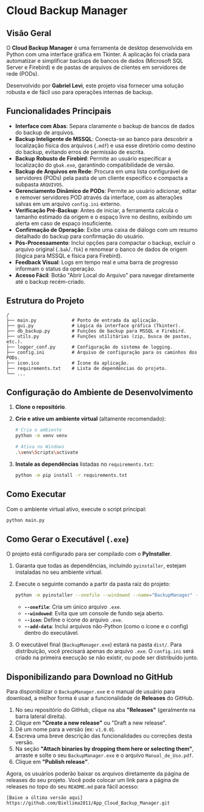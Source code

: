 # Cloud Backup Manager

## Visão Geral

O **Cloud Backup Manager** é uma ferramenta de desktop desenvolvida em Python com uma interface gráfica em Tkinter. A aplicação foi criada para automatizar e simplificar backups de bancos de dados (Microsoft SQL Server e Firebird) e de pastas de arquivos de clientes em servidores de rede (PODs).

Desenvolvido por **Gabriel Levi**, este projeto visa fornecer uma solução robusta e de fácil uso para operações internas de backup.

## Funcionalidades Principais

-   **Interface com Abas**: Separa claramente o backup de bancos de dados do backup de arquivos.
-   **Backup Inteligente de MSSQL**: Conecta-se ao banco para descobrir a localização física dos arquivos (`.mdf`) e usa esse diretório como destino do backup, evitando erros de permissão de escrita.
-   **Backup Robusto de Firebird**: Permite ao usuário especificar a localização do `gbak.exe`, garantindo compatibilidade de versão.
-   **Backup de Arquivos em Rede**: Procura em uma lista configurável de servidores (PODs) pela pasta de um cliente específico e compacta a subpasta `ARQUIVOS`.
-   **Gerenciamento Dinâmico de PODs**: Permite ao usuário adicionar, editar e remover servidores POD através da interface, com as alterações salvas em um arquivo `config.ini` externo.
-   **Verificação Pré-Backup**: Antes de iniciar, a ferramenta calcula o tamanho estimado da origem e o espaço livre no destino, exibindo um alerta em caso de espaço insuficiente.
-   **Confirmação de Operação**: Exibe uma caixa de diálogo com um resumo detalhado do backup para confirmação do usuário.
-   **Pós-Processamento**: Inclui opções para compactar o backup, excluir o arquivo original (`.bak`/`.fbk`) e renomear o banco de dados de origem (lógica para MSSQL e física para Firebird).
-   **Feedback Visual**: Logs em tempo real e uma barra de progresso informam o status da operação.
-   **Acesso Fácil**: Botão "Abrir Local do Arquivo" para navegar diretamente até o backup recém-criado.

## Estrutura do Projeto

```
/
├── main.py             # Ponto de entrada da aplicação.
├── gui.py              # Lógica da interface gráfica (Tkinter).
├── db_backup.py        # Funções de backup para MSSQL e Firebird.
├── utils.py            # Funções utilitárias (zip, busca de pastas, etc.).
├── logger_conf.py      # Configuração do sistema de logging.
├── config.ini          # Arquivo de configuração para os caminhos dos PODs.
├── icon.ico            # Ícone da aplicação.
├── requirements.txt    # Lista de dependências do projeto.
└── ...
```

## Configuração do Ambiente de Desenvolvimento

1.  **Clone o repositório**.

2.  **Crie e ative um ambiente virtual** (altamente recomendado):
    ```bash
    # Cria o ambiente
    python -m venv venv

    # Ativa no Windows
    .\venv\Scripts\activate
    ```

3.  **Instale as dependências** listadas no `requirements.txt`:
    ```bash
    python -m pip install -r requirements.txt
    ```

## Como Executar

Com o ambiente virtual ativo, execute o script principal:
```bash
python main.py
```

## Como Gerar o Executável (`.exe`)

O projeto está configurado para ser compilado com o **PyInstaller**.

1.  Garanta que todas as dependências, incluindo `pyinstaller`, estejam instaladas no seu ambiente virtual.

2.  Execute o seguinte comando a partir da pasta raiz do projeto:
    ```bash
    python -m pyinstaller --onefile --windowed --name="BackupManager" --icon="icon.ico" --add-data="icon.ico;." --add-data="config.ini;." main.py
    ```
    * **`--onefile`**: Cria um único arquivo `.exe`.
    * **`--windowed`**: Evita que um console de fundo seja aberto.
    * **`--icon`**: Define o ícone do arquivo `.exe`.
    * **`--add-data`**: Inclui arquivos não-Python (como o ícone e o config) dentro do executável.

3.  O executável final (`BackupManager.exe`) estará na pasta `dist/`. Para distribuição, você precisará apenas do arquivo `.exe`. O `config.ini` será criado na primeira execução se não existir, ou pode ser distribuído junto.

## Disponibilizando para Download no GitHub

Para disponibilizar o `BackupManager.exe` e o manual de usuário para download, a melhor forma é usar a funcionalidade de **Releases** do GitHub.

1.  No seu repositório do GitHub, clique na aba **"Releases"** (geralmente na barra lateral direita).
2.  Clique em **"Create a new release"** ou "Draft a new release".
3.  Dê um nome para a versão (ex: `v1.0.0`).
4.  Escreva uma breve descrição das funcionalidades ou correções desta versão.
5.  Na seção **"Attach binaries by dropping them here or selecting them"**, arraste e solte o seu `BackupManager.exe` e o arquivo `Manual_de_Uso.pdf`.
6.  Clique em **"Publish release"**.

Agora, os usuários poderão baixar os arquivos diretamente da página de releases do seu projeto. Você pode colocar um link para a página de releases no topo do seu `README.md` para fácil acesso:

`[Baixe a última versão aqui] https://github.com/Biellima2811/App_Cloud_Backup_Manager.git`